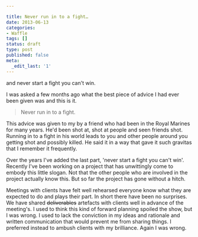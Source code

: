 ```yaml
---

title: Never run in to a fight…
date: 2013-06-13
categories:
- Waffle
tags: []
status: draft
type: post
published: false
meta:
  _edit_last: '1'
---
```

<p>and never start a fight you can't win.</p>

<p>I was asked a few months ago what the best piece of advice I had ever been given was and this is it.</p>

<blockquote>
  <p>Never run in to a fight.</p>
</blockquote>

<p>This advice was given to my by a friend who had been in the Royal Marines for many years. He'd been shot at, shot at people and seen friends shot. Running in to a fight in his world leads to you and other people around you getting shot and possibly killed. He said it in a way that gave it such gravitas that I remember it frequently.</p>

<p>Over the years I've added the last part, 'never start a fight you can't win'. Recently I've been working on a project that has unwittingly come to embody this little slogan. Not that the other people who are involved in the project actually know this. But so far the project has gone without a hitch.</p>

<p>Meetings with clients have felt well rehearsed everyone know what they are expected to do and plays their part. In short there have been no surprises. We have shared <del>deliverables</del> artefacts with clients well in advance of the meeting's. I used to think this kind of forward planning spoiled the show, but I was wrong. I used to lack the conviction in my ideas and rationale and written communication that would prevent me from sharing things. I preferred instead to ambush clients with my brilliance. Again I was wrong.</p>
